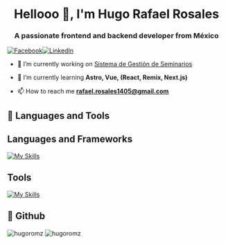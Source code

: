 <h1 align="center">Hellooo 👋, I'm Hugo Rafael Rosales</h1>
<h3 align="center">A passionate frontend and backend developer from México</h3>

[![Facebook](https://img.shields.io/badge/facebook-%231877F2.svg?&style=for-the-badge&logo=facebook&logoColor=white)](https://www.facebook.com/HugoRomsz/)[![LinkedIn](https://img.shields.io/badge/linkedin-%230077B5.svg?&style=for-the-badge&logo=linkedin&logoColor=white)](https://linkedin.com/in/hugorosme)


- 🔭 I’m currently working on [Sistema de Gestión de Seminarios](https://seminarioapp-frontendsakai.vercel.app/auth/login)

- 🌱 I’m currently learning **Astro, Vue, (React, Remix, Next.js)**

- 📫 How to reach me **rafael.rosales1405@gmail.com**

## :wrench: Languages and Tools

##  Languages and Frameworks
[![My Skills](https://skillicons.dev/icons?i=js,html,css,vue,astro,tailwind,bootstrap,java,c,php,postgres,mysql,nodejs,sequelize,npm,express,git,spring,vite&theme=light)](https://skillicons.dev)
##  Tools
[![My Skills](https://skillicons.dev/icons?i=figma,wordpress,postman,github,discord,netlify,vercel,vscode&perline=3&theme=light)](https://skillicons.dev)

## :wrench: Github
<p><img align="center" src="https://github-readme-stats.vercel.app/api?username=hugoromz&show_icons=true&locale=en" alt="hugoromz" />&nbsp;<img align="center" src="https://github-readme-streak-stats.herokuapp.com/?user=hugoromz&" alt="hugoromz" /></p>
